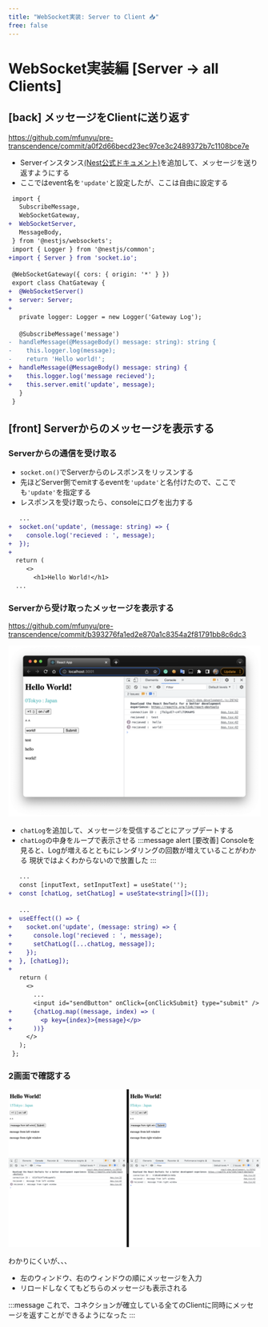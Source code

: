 ```yaml
---
title: "WebSocket実装: Server to Client 📥"
free: false
---
```


# WebSocket実装編 [Server → all Clients]

## [back] メッセージをClientに送り返す

https://github.com/mfunyu/pre-transcendence/commit/a0f2d66becd23ec97ce3c2489372b7c1108bce7e

- Serverインスタンス[(Nest公式ドキュメント)](https://docs.nestjs.com/websockets/gateways#server)を追加して、メッセージを送り返すようにする
- ここではevent名を`'update'`と設定したが、ここは自由に設定する

```diff ts:chat.gateway.ts
 import {
   SubscribeMessage,
   WebSocketGateway,
+  WebSocketServer,
   MessageBody,
 } from '@nestjs/websockets';
 import { Logger } from '@nestjs/common';
+import { Server } from 'socket.io';
 
 @WebSocketGateway({ cors: { origin: '*' } })
 export class ChatGateway {
+  @WebSocketServer()
+  server: Server;
+
   private logger: Logger = new Logger('Gateway Log');
 
   @SubscribeMessage('message')
-  handleMessage(@MessageBody() message: string): string {
-    this.logger.log(message);
-    return 'Hello world!';
+  handleMessage(@MessageBody() message: string) {
+    this.logger.log('message recieved');
+    this.server.emit('update', message);
   }
 }
```

## [front] Serverからのメッセージを表示する

### Serverからの通信を受け取る

- `socket.on()`でServerからのレスポンスをリッスンする
- 先ほどServer側でemitするeventを`'update'`と名付けたので、ここでも`'update'`を指定する
- レスポンスを受け取ったら、consoleにログを出力する
```diff ts:App.tsx
   ...
+  socket.on('update', (message: string) => {
+    console.log('recieved : ', message);
+  });
+
  return (
     <>
       <h1>Hello World!</h1>
  ...
```

### Serverから受け取ったメッセージを表示する
https://github.com/mfunyu/pre-transcendence/commit/b393276fa1ed2e870a1c8354a2f81791bb8c6dc3

![](/images/websocket2/2022-08-14-00-06-00.png)

- `chatLog`を追加して、メッセージを受信するごとにアップデートする
- `chatLog`の中身をループで表示させる
:::message alert
[要改善]
Consoleを見ると、Logが増えるとともにレンダリングの回数が増えていることがわかる
現状ではよくわからないので放置した
:::

```diff ts:App.tsx 
   ...
   const [inputText, setInputText] = useState('');
+  const [chatLog, setChatLog] = useState<string[]>([]);
 
   ...
+  useEffect(() => {
+    socket.on('update', (message: string) => {
+      console.log('recieved : ', message);
+      setChatLog([...chatLog, message]);
+    });
+  }, [chatLog]);
+
   return (
     <>
       ...
       <input id="sendButton" onClick={onClickSubmit} type="submit" />
+      {chatLog.map((message, index) => (
+        <p key={index}>{message}</p>
+      ))}
     </>
   );
 };
```

### 2画面で確認する

![](/images/websocket2/2022-08-14-00-16-58.png)

わかりにくいが、、、
- 左のウィンドウ、右のウィンドウの順にメッセージを入力
- リロードしなくてもどちらのメッセージも表示される

:::message
これで、コネクションが確立している全てのClientに同時にメッセージを返すことができるようになった
:::